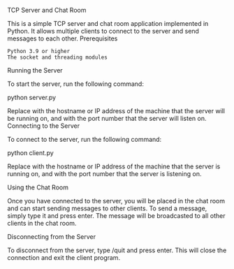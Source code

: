 TCP Server and Chat Room

This is a simple TCP server and chat room application implemented in Python. It allows multiple clients to connect to the server and send messages to each other.
Prerequisites

    Python 3.9 or higher
    The socket and threading modules

Running the Server

To start the server, run the following command:

python server.py <host> <port>

Replace <host> with the hostname or IP address of the machine that the server will be running on, and <port> with the port number that the server will listen on.
Connecting to the Server

To connect to the server, run the following command:

python client.py <host> <port>

Replace <host> with the hostname or IP address of the machine that the server is running on, and <port> with the port number that the server is listening on.


Using the Chat Room

Once you have connected to the server, you will be placed in the chat room and can start sending messages to other clients. To send a message, simply type it and press enter. The message will be broadcasted to all other clients in the chat room.


Disconnecting from the Server

To disconnect from the server, type /quit and press enter. This will close the connection and exit the client program.
